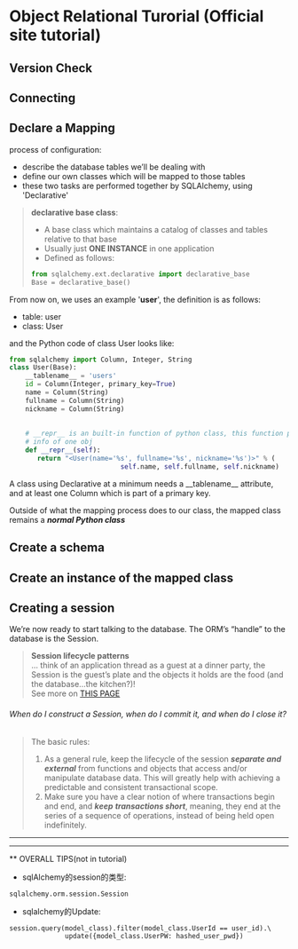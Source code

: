 
# Object Relational Turorial (Official site tutorial)
## Version Check

## Connecting

## Declare a Mapping
process of configuration:
- describe the database tables we’ll be dealing with
- define our own classes which will be mapped to those tables
- these two tasks are performed together by SQLAlchemy, using 'Declarative'

> **declarative base class**:  
>- A base class which maintains a catalog of classes and tables relative to that base  
>- Usually just **ONE INSTANCE** in one application
>- Defined as follows:
>```python
> from sqlalchemy.ext.declarative import declarative_base
> Base = declarative_base()
>```
From now on, we uses an example '**user**', the definition is as follows:
- table: user
- class: User  

and the Python code of class User looks like:
```python
from sqlalchemy import Column, Integer, String
class User(Base):
    __tablename__ = 'users'
    id = Column(Integer, primary_key=True)
    name = Column(String)
    fullname = Column(String)
    nickname = Column(String)
    
        
    # __repr__ is an built-in function of python class, this function prints formatted
    # info of one obj
    def __repr__(self):
       return "<User(name='%s', fullname='%s', nickname='%s')>" % (
                            self.name, self.fullname, self.nickname)
```

A class using Declarative at a minimum needs a \_\_tablename__ attribute, 
and at least one Column which is part of a primary key.

Outside of what the mapping process does to our class, the mapped class remains a
_**normal Python class**_

## Create a schema
## Create an instance of the mapped class
## Creating a session
We’re now ready to start talking to the database. The ORM’s “handle” to the database is the Session. 
> **Session lifecycle patterns**  
>  ... think of an application thread as a guest at a dinner party, the Session is the guest’s plate and the objects
> it holds are the food (and the database…the kitchen?)!   
> See more on [THIS PAGE](https://docs.sqlalchemy.org/en/13/orm/session_basics.html#session-faq-whentocreate)

###### When do I construct a Session, when do I commit it, and when do I close it?
> The basic rules:
> 1. As a general rule, keep the lifecycle of the session _**separate and external**_ from 
>functions and objects that access and/or manipulate database data. This will greatly 
>help with achieving a predictable and consistent transactional scope.
> 2. Make sure you have a clear notion of where transactions begin and end, and **_keep_** 
>**_transactions short_**, meaning, they end at the series of a sequence of operations, 
>instead of being held open indefinitely.













---
---
\*\* OVERALL TIPS(not in tutorial)
- sqlAlchemy的session的类型:
```
sqlalchemy.orm.session.Session
```
- sqlalchemy的Update:
```
session.query(model_class).filter(model_class.UserId == user_id).\
		      update({model_class.UserPW: hashed_user_pwd})
```
